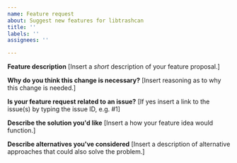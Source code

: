 ```yaml
---
name: Feature request
about: Suggest new features for libtrashcan
title: ''
labels: ''
assignees: ''

---
```


**Feature description**
[Insert a *short* description of your feature proposal.]

**Why do you think this change is necessary?**
[Insert reasoning as to why this change is needed.]

**Is your feature request related to an issue?**
[If yes insert a link to the issue(s) by typing the issue ID, e.g. #1]

**Describe the solution you'd like**
[Insert a how your feature idea would function.]

**Describe alternatives you've considered**
[Insert a description of alternative approaches that could also solve the problem.]
